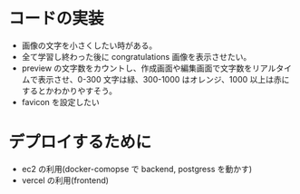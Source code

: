 # コードの実装

- 画像の文字を小さくしたい時がある。
- 全て学習し終わった後に congratulations 画像を表示させたい。
- preview の文字数をカウントし、作成画面や編集画面で文字数をリアルタイムで表示させ、0-300 文字は緑、300-1000 はオレンジ、1000 以上は赤にするとかわかりやすそう。
- favicon を設定したい

# デプロイするために

- ec2 の利用(docker-comopse で backend, postgress を動かす)
- vercel の利用(frontend)
